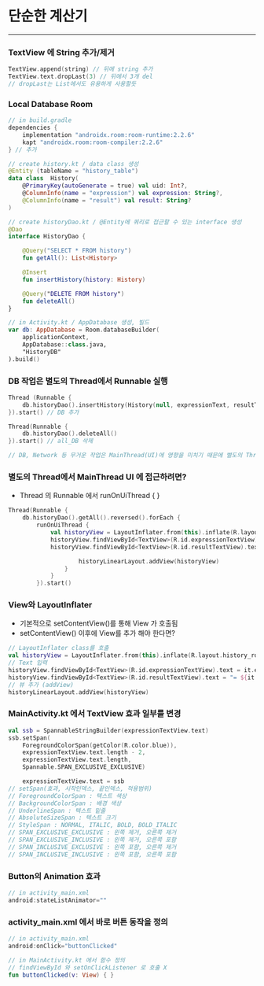 # 단순한 계산기
***
### TextView 에 String 추가/제거
~~~kotlin
TextView.append(string) // 뒤에 string 추가
TextView.text.dropLast(3) // 뒤에서 3개 del
// dropLast는 List에서도 유용하게 사용할듯
~~~

### Local Database Room
~~~kotlin
// in build.gradle
dependencies {
	implementation "androidx.room:room-runtime:2.2.6"
	kapt "androidx.room:room-compiler:2.2.6"
} // 추가

// create history.kt / data class 생성
@Entity (tableName = "history_table")
data class  History(
	@PrimaryKey(autoGenerate = true) val uid: Int?,
	@ColumnInfo(name = "expression") val expression: String?,
	@ColumnInfo(name = "result") val result: String?
)

// create historyDao.kt / @Entity에 쿼리로 접근할 수 있는 interface 생성
@Dao
interface HistoryDao {

	@Query("SELECT * FROM history")
	fun getAll(): List<History>

	@Insert
	fun insertHistory(history: History)

	@Query("DELETE FROM history")
	fun deleteAll()
}

// in Activity.kt / AppDatabase 생성, 빌드
var db: AppDatabase = Room.databaseBuilder(
	applicationContext,
	AppDatabase::class.java,
	"HistoryDB"
).build()
~~~

### DB 작업은 별도의 Thread에서 Runnable 실행
~~~kotlin
Thread (Runnable {
	db.historyDao().insertHistory(History(null, expressionText, resultText))
}).start() // DB 추가

Thread(Runnable {
	db.historyDao().deleteAll()
}).start() // all_DB 삭제

// DB, Network 등 무거운 작업은 MainThread(UI)에 영향을 미치기 때문에 별도의 Thread에서 수행
~~~

### 별도의 Thread에서 MainThread UI 에 접근하려면?
 - Thread 의 Runnable 에서 runOnUiThread { }
~~~kotlin
Thread(Runnable {
	db.historyDao().getAll().reversed().forEach {
		runOnUiThread {
			val historyView = LayoutInflater.from(this).inflate(R.layout.history_row, null, false)
			historyView.findViewById<TextView>(R.id.expressionTextView).text = it.expression
			historyView.findViewById<TextView>(R.id.resultTextView).text = "= ${it.result}"

					historyLinearLayout.addView(historyView)
				}
			}
		}).start()
~~~

### View와 LayoutInflater
 - 기본적으로 setContentView()를 통해 View 가 호출됨
 - setContentView() 이후에 View를 추가 해야 한다면?
~~~ kotlin
// LayoutInflater class를 호출
val historyView = LayoutInflater.from(this).inflate(R.layout.history_row, null, false)
// Text 입력
historyView.findViewById<TextView>(R.id.expressionTextView).text = it.expression
historyView.findViewById<TextView>(R.id.resultTextView).text = "= ${it.result}"
// 뷰 추가 (addView)
historyLinearLayout.addView(historyView)
~~~

### MainActivity.kt 에서 TextView 효과 일부를 변경
~~~kotlin
val ssb = SpannableStringBuilder(expressionTextView.text)
ssb.setSpan(
    ForegroundColorSpan(getColor(R.color.blue)),
    expressionTextView.text.length - 2,
    expressionTextView.text.length,
    Spannable.SPAN_EXCLUSIVE_EXCLUSIVE)

    expressionTextView.text = ssb
// setSpan(효과, 시작인덱스, 끝인덱스, 적용범위)
// ForegroundColorSpan : 텍스트 색상
// BackgroundColorSpan : 배경 색상
// UnderlineSpan : 텍스트 밑줄
// AbsoluteSizeSpan : 텍스트 크기
// StyleSpan : NORMAL, ITALIC, BOLD, BOLD_ITALIC
// SPAN_EXCLUSIVE_EXCLUSIVE : 왼쪽 제거, 오른쪽 제거
// SPAN_EXCLUSIVE_INCLUSIVE : 왼쪽 제거, 오른쪽 포함
// SPAN_INCLUSIVE_EXCLUSIVE : 왼쪽 포함, 오른쪽 제거
// SPAN_INCLUSIVE_INCLUSIVE : 왼쪽 포함, 오른쪽 포함
~~~

### Button의 Animation 효과
~~~kotlin
// in activity_main.xml
android:stateListAnimator=""
~~~

### activity_main.xml 에서 바로 버튼 동작을 정의
~~~kotlin
// in activity_main.xml
android:onClick="buttonClicked"

// in MainActivity.kt 에서 함수 정의
// findViewById 와 setOnClickListener 로 호출 X
fun buttonClicked(v: View) { }
~~~
